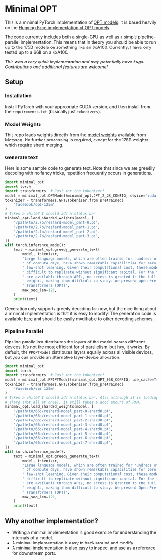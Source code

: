 # Minimal OPT

This is a minimal PyTorch implementation of [OPT models](https://arxiv.org/abs/2205.01068).
It is based heavily on the [Hugging Face implementation of OPT models](https://github.com/huggingface/transformers/blob/main/src/transformers/models/opt/modeling_opt.py).

The code currently includes both a single-GPU as well as a simple pipeline-parallel implementation.
This means that in theory you should be able to run up to the 175B models on something like an 8xA100.
Currently, I have only tested up to a 66B on a 4xA100.

*This was a very quick implementation and may potentially have bugs. Contributions and additional features are welcome!*

## Setup

### Installation

Install PyTorch with your appropriate CUDA version, and then install from the `requirements.txt` (basically just `tokenizers`).

### Model Weights

This repo loads weights directly from the [model weights](https://github.com/facebookresearch/metaseq/tree/main/projects/OPT#pretrained-model-weights) available from Metaseq.
No further processing is required, except for the 175B weights which require shard merging.

### Generate text

Here is some sample code to generate text. Note that since we are greedily decoding with no fancy tricks, repetition frequently occurs in generations.

```python
import minimal_opt
import torch
import transformers  # Just for the tokenizer!
model = minimal_opt.OPTModel(minimal_opt.OPT_2_7B_CONFIG, device="cuda:0", use_cache=True)
tokenizer = transformers.GPT2Tokenizer.from_pretrained(
    "facebook/opt-125m"
)
# Takes a while? I should add a status bar
minimal_opt.load_sharded_weights(model, [
    "/path/to/2.7b/reshard-model_part-0.pt",
    "/path/to/2.7b/reshard-model_part-1.pt",
    "/path/to/2.7b/reshard-model_part-2.pt",
    "/path/to/2.7b/reshard-model_part-3.pt",
])
with torch.inference_mode():
    text = minimal_opt.greedy_generate_text(
        model, tokenizer,
        "Large language models, which are often trained for hundreds of thousands"
        " of compute days, have shown remarkable capabilities for zero- and"
        " few-shot learning. Given their computational cost, these models are"
        " difficult to replicate without significant capital. For the few that"
        " are available through APIs, no access is granted to the full model"
        " weights, making them difficult to study. We present Open Pre-trained"
        " Transformers (OPT)",
        max_seq_len=128,
    )
    print(text)
```

Generation only supports greedy decoding for now, but the nice thing about a minimal implementation is that it is easy to modify!
The generation code is available [here](minimal_opt/generate.py) and should be easily modifiable to other decoding schemes.

### Pipeline Parallel

Pipeline parallelism distributes the layers of the model across different devices.
It's not the most efficient for of parallelism, but hey, it works.
By default, the `PPOPTModel` distributes layers equally across all visible devices, but you can provide an alternative layer-device allocation.

```python
import minimal_opt
import torch
import transformers  # Just for the tokenizer!
model = minimal_opt.PPOPTModel(minimal_opt.OPT_66B_CONFIG, use_cache=True)
tokenizer = transformers.GPT2Tokenizer.from_pretrained(
    "facebook/opt-125m"
)
# Takes a while? I should add a status bar. Also although it is loading shard by
# shard (not all at once), it still takes a good amount of RAM.
minimal_opt.load_sharded_weights(model, [
    "/path/to/66b/reshard-model_part-0-shard0.pt",
    "/path/to/66b/reshard-model_part-1-shard0.pt",
    "/path/to/66b/reshard-model_part-2-shard0.pt",
    "/path/to/66b/reshard-model_part-3-shard0.pt",
    "/path/to/66b/reshard-model_part-4-shard0.pt",
    "/path/to/66b/reshard-model_part-5-shard0.pt",
    "/path/to/66b/reshard-model_part-6-shard0.pt",
    "/path/to/66b/reshard-model_part-7-shard0.pt",
])
with torch.inference_mode():
    text = minimal_opt.greedy_generate_text(
        model, tokenizer,
        "Large language models, which are often trained for hundreds of thousands"
        " of compute days, have shown remarkable capabilities for zero- and"
        " few-shot learning. Given their computational cost, these models are"
        " difficult to replicate without significant capital. For the few that"
        " are available through APIs, no access is granted to the full model"
        " weights, making them difficult to study. We present Open Pre-trained"
        " Transformers (OPT)",
        max_seq_len=128,
    )
    print(text)
```

## Why another implementation?

- Writing a minimal implementation is good exercise for understanding the internals of a model.
- A minimal implementation is easy to hack around and modify.
- A minimal implementation is also easy to inspect and use as a reference for downstream ports.
